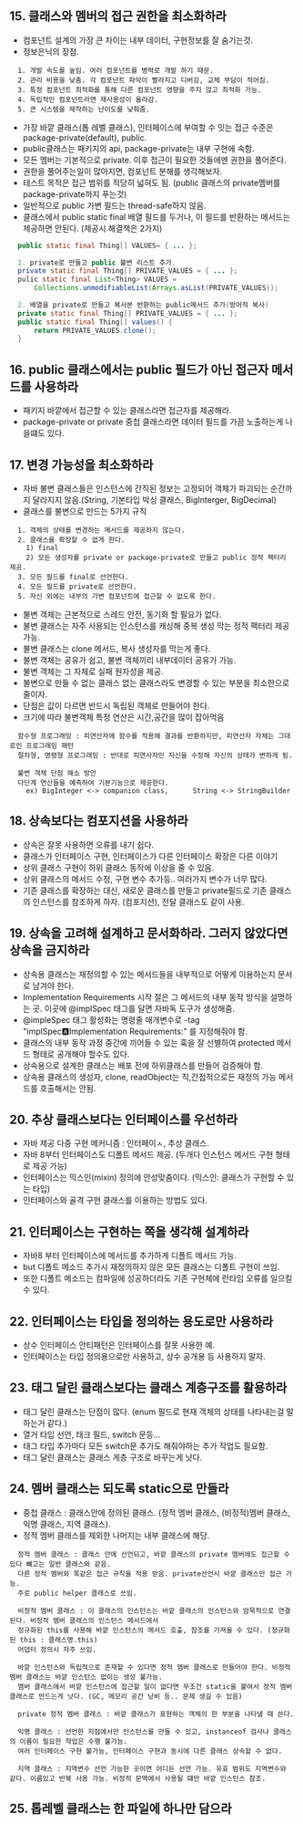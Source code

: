 
## 15. 클래스와 멤버의 접근 권한을 최소화하라
  
  - 컴포넌트 설계의 가장 큰 차이는 내부 데이터, 구현정보를 잘 숨기는것.
  - 정보은닉의 장점.
```
  1. 개발 속도를 높임. 여러 컴포넌트를 병력로 개발 하기 때문.
  2. 관리 비용을 낮춤. 각 컴포넌트 파악이 빨라지고 디버깅, 교체 부담이 적어짐.
  3. 특정 컴포넌트 최적화를 통해 다른 컴포넌트 영향을 주지 않고 최적화 가능.
  4. 독립적인 컴포넌트라면 재사용성이 올라감.
  5. 큰 시스템을 제작하는 난이도를 낮춰줌.
```
  - 가장 바깥 클래스(톱 레벨 클래스), 인터페이스에 부여할 수 잇는 접근 수준은 package-private(default), public.
  - public클래스는 패키지의 api, package-private는 내부 구현에 속함.
  - 모든 멤버는 기본적으로 private. 이후 접근이 필요한 것들에멘 권한을 풀어준다.
  - 권한을 풀어주는일이 많아지면, 컴포넌트 분해를 생각해보자.
  - 테스트 목적은 접근 범위를 적당히 넓혀도 됨. (public 클래스의 private멤버를 package-private까지 푸는것)
  - 일반적으로 public 가변 필드는 thread-safe하지 않음.
  - 클래스에서 public static final 배열 필드를 두거나, 이 필드를 반환하는 메서드는 제공하면 안된다. (제공시 해결책은 2가지)
```java
  public static final Thing[] VALUES= { ... };
  
  1. private로 만들고 public 불변 리스트 추가.
  private static final Thing[] PRIVATE_VALUES = { ... };
  pulic static final List<Thing> VALUES = 
      Collections.unmodifiableList(Arrays.asList(PRIVATE_VALUES));
      
  2. 배열을 private로 만들고 복사본 반환하는 public메서드 추가(방어적 복사)
  private static final Thing[] PRIVATE_VALUES = { ... };
  public static final Thing[] values() {
      return PRIVATE_VALUES.clone();
  }
```

## 16. public 클래스에서는 public 필드가 아닌 접근자 메서드를 사용하라
  
  - 패키지 바깥에서 접근할 수 있는 클래스라면 접근자를 제공해라.
  - package-private or private 중첩 클래스라면 데이터 필드를 가끔 노출하는게 나을떄도 있다.

## 17. 변경 가능성을 최소화하라

  - 자바 불변 클래스들은 인스턴스에 간직된 정보는 고정되어 객체가 파괴되는 순간까지 달라지지 않음.(String, 기본타입 박싱 클래스, BigInterger, BigDecimal)
  - 클래스를 불변으로 만드는 5가지 규칙
```
  1. 객체의 상태를 변경하는 메서드를 제공하지 않는다.
  2. 클래스를 확장할 수 없게 한다.
    1) final
    2) 모든 생성자를 private or package-private로 만들고 public 정적 팩터리 제공.
  3. 모든 필드를 final로 선언한다.
  4. 모든 필드를 private로 선언한다.
  5. 자신 외에는 내부의 가변 컴포넌트에 접근할 수 없도록 한다.
```
  - 불변 객체는 근본적으로 스레드 안전, 동기화 할 필요가 없다.
  - 불변 클래스는 자주 사용되는 인스턴스를 캐싱해 중복 생성 막는 정적 팩터리 제공 가능.
  - 불변 클래스는 clone 메서드, 복사 생성자를 막는게 좋다.
  - 불변 객체는 공유가 쉽고, 불변 객체끼리 내부데이터 공유가 가능.
  - 불변 객체는 그 자체로 실패 원자성을 제공.
  - 불변으로 만들 수 없는 클래스 없는 클래스라도 변경할 수 있는 부분을 최소한으로 줄이자.
  - 단점은 값이 다르면 반드시 독립된 객체로 만들어야 한다.
  - 크기에 따라 불변객체 특정 연산은 시간,공간을 많이 잡아먹음
```
  함수형 프로그래밍 : 피연산자에 함수를 적용해 결과를 반환하지만, 피연산자 자체는 그대로인 프로그래밍 패턴
  절차형, 명령형 프로그래밍 : 반대로 피연사자인 자신을 수정해 자신의 상태가 변하게 됨.
  
  불변 객체 단점 해소 방안
  다단계 연산들을 예측하여 기본기능으로 제공한다.
    ex) BigInteger <-> companion class,      String <-> StringBuilder    
```

## 18. 상속보다는 컴포지션을 사용하라

  - 상속은 잘못 사용하면 오류를 내기 쉽다.
  - 클래스가 인터페이스 구현, 인터페이스가 다른 인터페이스 확장은 다른 이야기
  - 상위 클래스 구현이 하위 클래스 동작에 이상을 줄 수 있음.
  - 상위 클래스의 메서드 수정, 구현 변수 추가등.. 여러가지 변수가 너무 많다.
  - 기존 클래스를 확장하는 대신, 새로운 클래스를 만들고 private필드로 기존 클래스의 인스턴스를 참조하게 하자. (컴포지션), 전달 클래스도 같이 사용.

## 19. 상속을 고려해 설계하고 문서화하라. 그러지 않았다면 상속을 금지하라
  - 상속용 클래스는 재정의할 수 있는 메서드들을 내부적으로 어떻게 이용하는지 문서로 남겨야 한다.
  - Implementation Requirements 시작 절은 그 메서드의 내부 동작 방식을 설명하는 곳. 이곳에 @implSpec 태그를 달면 자바독 도구가 생성해줌.
  - @impleSpec 태그 활성화는 명령줄 매개변수로 -tag "implSpec:a:Implementation Requirements:" 를 지정해줘야 함.
  - 클래스의 내부 동작 과정 중간에 끼어들 수 있는 훅을 잘 선별하여 protected 메서드 형태로 공개해야 할수도 있다.
  - 상속용으로 설계한 클래스는 배포 전에 하위클래스를 만들어 검증해야 함.
  - 상속용 클래스의 생성자, clone, readObject는 직,간접적으로든 재정의 가능 메서드를 호출해서는 안됨.

## 20. 추상 클래스보다는 인터페이스를 우선하라

  - 자바 제공 다중 구현 메커니즘 : 인터페이ㅅ, 추상 클래스.
  - 자바 8부터 인터페이스도 디폴트 메서드 제공. (두개다 인스턴스 메서드 구현 형태로 제공 가능)
  - 인터페이스는 믹스인(mixin) 정의에 안성맞춤이다. (믹스인: 클래스가 구현할 수 있는 타입)
  - 인터페이스와 골격 구현 클래스를 이용하는 방법도 있다.

## 21. 인터페이스는 구현하는 쪽을 생각해 설계하라

  - 자바8 부터 인터페이스에 메서드를 추가하게 디폴트 메서드 가능.
  - but 디폴트 메소드 추가시 재정의하지 않은 모든 클래스는 디폴트 구현이 쓰임.
  - 또한 디폴트 메소드는 컴파일에 성공하더라도 기존 구현체에 런타임 오류를 일으킬 수 있다.

## 22. 인터페이스는 타입을 정의하는 용도로만 사용하라

  - 상수 인터페이스 안티패턴은 인터페이스를 잘못 사용한 예.
  - 인터페이스는 타입 정의용으로만 사용하고, 상수 공개용 등 사용하지 말자.

## 23. 태그 달린 클래스보다는 클래스 계층구조를 활용하라

  - 태그 달린 클래스는 단점이 많다. (enum 필드로 현재 객체의 상태를 나타내는걸 말하는거 같다.)
  - 열거 타입 선언, 태크 필드, switch 문등...
  - 태그 타입 추가마다 모든 switch문 추가도 해줘야하는 추가 작업도 필요함.
  - 태그 달린 클래스는 클래스 게층 구조로 바꾸는게 낫다.

## 24. 멤버 클래스는 되도록 static으로 만들라
  
  - 중첩 클래스 : 클래스안에 정의된 클래스. (정적 멤버 클래스, (비정적)멤버 클래스, 익명 클래스, 지역 클래스).
  - 정적 멤버 클래스를 제외한 나머지는 내부 클래스에 해당.
```
  정적 멤버 클래스 : 클래스 안에 선언되고, 바깥 클래스의 private 멤버에도 접근할 수 있다 뺴고는 일반 클래스와 같음.
  다른 정적 멤버와 똑같은 접근 규칙을 적용 받음. private선언시 바깥 클래스만 접근 가능.
  주로 public helper 클래스로 쓰임.
  
  비정적 멤버 클래스 : 이 클래스의 인스턴스는 바깥 클래스의 인스턴스와 암묵적으로 연결된다. 비정적 멤버 클래스의 인스턴스 메서드에서
  정규화된 this를 사용해 바깥 인스턴스의 메서드 호출, 참조를 가져올 수 있다. (정규화된 this : 클래스명.this)
  어댑터 정의시 자주 쓰임.
  
  바깥 인스턴스와 독립적으로 존재할 수 있다면 정적 멤버 클래스로 만들어야 한다. 비정적 멤버 클래스는 바깥 인스턴스 없이는 생성 불가능.
  멤버 클래스에서 바깥 인스턴스에 접근할 일이 없다면 무조건 static을 붙여서 정적 멤버 클래스로 만드는게 낫다. (GC, 메모리 공간 낭비 등.. 문제 생길 수 있음)
  
  private 정적 멤버 클래스 : 바깥 클래스가 표현하는 객체의 한 부분을 나타낼 때 쓴다.
  
  익명 클래스 : 선언한 지점에서만 인스턴스를 만들 수 있고, instanceof 검사나 클래스의 이름이 필요한 작업은 수행 불가능.
  여러 인터페이스 구현 불가능, 인터페이스 구현과 동시에 다른 클래스 상속할 수 없다.
  
  지역 클래스 : 지역변수 선언 가능한 곳이면 어디든 선언 가능. 유효 범위도 지역변수와 같다. 이름있고 반복 사용 가능. 비정적 문맥에서 사용될 떄만 바깥 인스턴스 참조.
```


## 25. 톱레벨 클래스는 한 파일에 하나만 담으라
